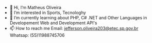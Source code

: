 - 👋 Hi, I’m Matheus Oliveira
- 👀 I’m interested in Sports, Tecnologhy 
- 🌱 I’m currently learning about PHP, C# .NET and Other Languages in Developement Web and Development API's
- 📫 How to reach me Email: jefferson.oliveira203@etec.sp.gov.br Whatsap: (55)11988745706
